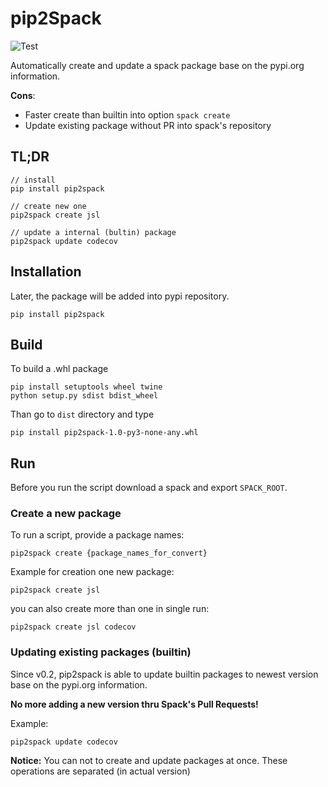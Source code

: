 # pip2Spack
![Test](https://github.com/NexSabre/pip2spack/workflows/Test/badge.svg?branch=master)

Automatically create and update a spack package base on the pypi.org information.

__Cons__:
 - Faster create than builtin into option `spack create`
 - Update existing package without PR into spack's repository
 

## TL;DR
```
// install 
pip install pip2spack 

// create new one
pip2spack create jsl

// update a internal (bultin) package
pip2spack update codecov 
```


## Installation
Later, the package will be added into pypi repository.
```
pip install pip2spack
```

## Build
To build a .whl package

```
pip install setuptools wheel twine
python setup.py sdist bdist_wheel
```

Than go to `dist` directory and type

```
pip install pip2spack-1.0-py3-none-any.whl
```

## Run
Before you run the script download a spack and export `SPACK_ROOT`. 
### Create a new package
To run a script, provide a package names:
```
pip2spack create {package_names_for_convert}
```

Example for creation one new package:
```
pip2spack create jsl 
```

you can also create more than one in single run:
```
pip2spack create jsl codecov
```

### Updating existing packages (builtin)
Since v0.2, pip2spack is able to update builtin packages to newest version base on the pypi.org information.

__No more adding a new version thru Spack's Pull Requests!__ 

Example:
```
pip2spack update codecov
```

__Notice:__ You can not to create and update packages at once. These operations are separated (in actual version)
